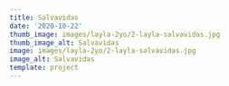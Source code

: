 ```yaml
--- 
title: Salvavidas
date: '2020-10-22'
thumb_image: images/layla-2yo/2-layla-salvavidas.jpg
thumb_image_alt: Salvavidas
image: images/layla-2yo/2-layla-salvavidas.jpg
image_alt: Salvavidas
template: project
---
```

